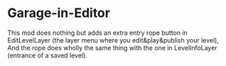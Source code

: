 # Garage-in-Editor
This mod does nothing but adds an extra entry rope button in EditLevelLayer (the layer menu where you edit&amp;play&amp;publish your level), And the rope does wholly the same thing with the one in LevelInfoLayer (entrance of a saved level).
